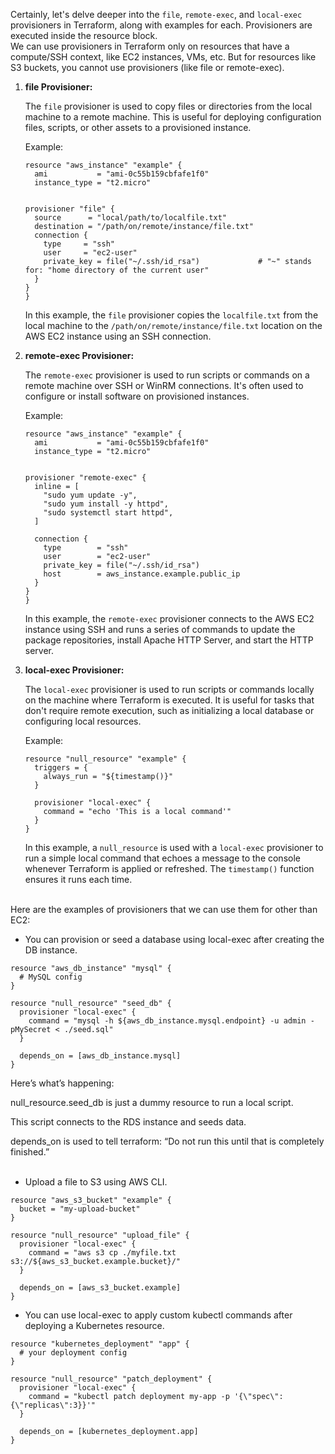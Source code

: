 Certainly, let's delve deeper into the `file`, `remote-exec`, and `local-exec` provisioners in Terraform, along with examples for each. Provisioners are executed inside the 
resource block. </br>
We can use provisioners in Terraform only on resources that have a compute/SSH context, like EC2 instances, VMs, etc. But for resources like S3 buckets, you cannot use provisioners (like file or remote-exec).

1. **file Provisioner:**

   The `file` provisioner is used to copy files or directories from the local machine to a remote machine. This is useful for deploying configuration files, scripts, or other assets to a provisioned instance.

   Example:

   ```hcl
   resource "aws_instance" "example" {
     ami           = "ami-0c55b159cbfafe1f0"
     instance_type = "t2.micro"
   

   provisioner "file" {
     source      = "local/path/to/localfile.txt"
     destination = "/path/on/remote/instance/file.txt"
     connection {
       type     = "ssh"
       user     = "ec2-user"
       private_key = file("~/.ssh/id_rsa")             # "~" stands for: "home directory of the current user"
     }
   }
   }
   ```

   In this example, the `file` provisioner copies the `localfile.txt` from the local machine to the `/path/on/remote/instance/file.txt` location on the AWS EC2 instance using an SSH connection.

2. **remote-exec Provisioner:**

   The `remote-exec` provisioner is used to run scripts or commands on a remote machine over SSH or WinRM connections. It's often used to configure or install software on provisioned instances.

   Example:

   ```hcl
   resource "aws_instance" "example" {
     ami           = "ami-0c55b159cbfafe1f0"
     instance_type = "t2.micro"
   

   provisioner "remote-exec" {
     inline = [
       "sudo yum update -y",
       "sudo yum install -y httpd",
       "sudo systemctl start httpd",
     ]

     connection {
       type        = "ssh"
       user        = "ec2-user"
       private_key = file("~/.ssh/id_rsa")
       host        = aws_instance.example.public_ip
     }
   }
   }
   ```

   In this example, the `remote-exec` provisioner connects to the AWS EC2 instance using SSH and runs a series of commands to update the package repositories, install Apache HTTP Server, and start the HTTP server.

3. **local-exec Provisioner:**

   The `local-exec` provisioner is used to run scripts or commands locally on the machine where Terraform is executed. It is useful for tasks that don't require remote execution, such as initializing a local database or configuring local resources.

   Example:

   ```hcl
   resource "null_resource" "example" {
     triggers = {
       always_run = "${timestamp()}"
     }

     provisioner "local-exec" {
       command = "echo 'This is a local command'"
     }
   }
   ```

   In this example, a `null_resource` is used with a `local-exec` provisioner to run a simple local command that echoes a message to the console whenever Terraform is applied or refreshed. The `timestamp()` function ensures it runs each time.
</br>
Here are the examples of provisioners that we can use them for other than EC2: </br>

- You can provision or seed a database using local-exec after creating the DB instance.
```hcl
resource "aws_db_instance" "mysql" {
  # MySQL config
}

resource "null_resource" "seed_db" {
  provisioner "local-exec" {
    command = "mysql -h ${aws_db_instance.mysql.endpoint} -u admin -pMySecret < ./seed.sql"
  }

  depends_on = [aws_db_instance.mysql]
}
```
Here’s what’s happening:

null_resource.seed_db is just a dummy resource to run a local script.

This script connects to the RDS instance and seeds data. 

depends_on is used to tell terraform:  “Do not run this until that is completely finished.”
</br>
</br>
- Upload a file to S3 using AWS CLI.
```hcl
resource "aws_s3_bucket" "example" {
  bucket = "my-upload-bucket"
}

resource "null_resource" "upload_file" {
  provisioner "local-exec" {
    command = "aws s3 cp ./myfile.txt s3://${aws_s3_bucket.example.bucket}/"
  }

  depends_on = [aws_s3_bucket.example]
}
```

- You can use local-exec to apply custom kubectl commands after deploying a Kubernetes resource.
```hcl
resource "kubernetes_deployment" "app" {
  # your deployment config
}

resource "null_resource" "patch_deployment" {
  provisioner "local-exec" {
    command = "kubectl patch deployment my-app -p '{\"spec\":{\"replicas\":3}}'"
  }

  depends_on = [kubernetes_deployment.app]
}
```
